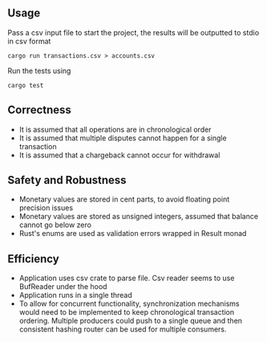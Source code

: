 ## Usage

Pass a csv input file to start the project, the results will be outputted to stdio in csv format

```
cargo run transactions.csv > accounts.csv
```

Run the tests using

```
cargo test
```

## Correctness
- It is assumed that all operations are in chronological order
- It is assumed that multiple disputes cannot happen for a single transaction
- It is assumed that a chargeback cannot occur for withdrawal

## Safety and Robustness
- Monetary values are stored in cent parts, to avoid floating point precision issues
- Monetary values are stored as unsigned integers, assumed that balance cannot go below zero
- Rust's enums are used as validation errors wrapped in Result monad

## Efficiency
- Application uses csv crate to parse file. Csv reader seems to use BufReader under the hood
- Application runs in a single thread
- To allow for concurrent functionality, synchronization mechanisms would need to be implemented to keep chronological transaction ordering. Multiple producers could push to a single queue and then consistent hashing router can be used for multiple consumers.
